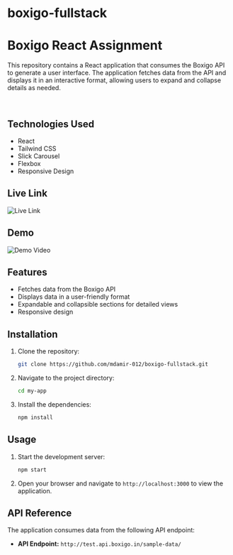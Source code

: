 # boxigo-fullstack

# Boxigo React Assignment

This repository contains a React application that consumes the Boxigo API to generate a user interface. The application fetches data from the API and displays it in an interactive format, allowing users to expand and collapse details as needed.

<br>

## Technologies Used
- React
- Tailwind CSS
- Slick Carousel
- Flexbox
- Responsive Design

## Live Link

![Live Link](https://boxigo-app-sepia.vercel.app/)

## Demo

![Demo Video](https://drive.google.com/file/d/1zysK3_oFSmcTnqy9KoJpOBPmTUgcZ3ty/view?usp=sharing)

## Features

- Fetches data from the Boxigo API
- Displays data in a user-friendly format
- Expandable and collapsible sections for detailed views
- Responsive design

## Installation

1. Clone the repository:

    ```bash
    git clone https://github.com/mdamir-012/boxigo-fullstack.git
    ```

2. Navigate to the project directory:

    ```bash
    cd my-app
    ```

3. Install the dependencies:

    ```bash
    npm install
    ```

## Usage

1. Start the development server:

    ```bash
    npm start
    ```

2. Open your browser and navigate to `http://localhost:3000` to view the application.

## API Reference

The application consumes data from the following API endpoint:

- **API Endpoint:** `http://test.api.boxigo.in/sample-data/`
